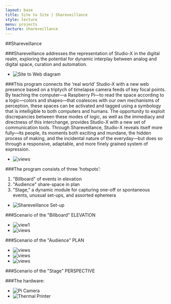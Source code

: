 ```yaml
---
layout: base
title: Site to Site | Shareveillance
style: lecture
menu: projects
lecture: shareveillance
---
```

##Shareveillance

###Shareveillance addresses the representation of Studio-X in the digital realm, exploring the potential for dynamic interplay between analog and digital space, curation and automation.       

* ![Site to Web diagram](https://raw.github.com/site2site/shareveillance/master/images/S2S_Site-to-Web-Diagram.png)

###This program connects the ‘real world’ Studio-X with a new web presence based on a triptych of timelapse camera feeds of key focal points. By teaching the computer—a Raspberry Pi—to read the space according to a logic—colors and shapes—that coalesces with our own mechanisms of perception, these spaces can be activated and tagged using a symbology that is intelligible to both computers and humans. The opportunity to exploit discrepancies between these modes of logic, as well as the immediacy and directness of this interchange, provides Studio-X with a new set of communication tools. Through Shareveillance, Studio-X reveals itself more fully—its people, its moments both exciting and mundane, the hidden process of making, and the incidental nature of the everyday—but does so through a responsive, adaptable, and more finely grained system of expression. 

* ![views](https://raw.github.com/site2site/shareveillance/master/images/10.10_site2site_intro.gif)

###The program consists of three ‘hotspots’: 
1. "Billboard" of events in elevation
2. "Audience" share-space in plan
3. "Stage," a dynamic module for capturing one-off or spontaneous events, unusual set-ups, and assorted ephemera

* ![Shareveillance Set-up](https://raw.github.com/site2site/shareveillance/master/images/S2S_Shareveillance_Setup.png)

###Scenario of the "Billboard" ELEVATION

* ![view1](https://raw.github.com/site2site/shareveillance/c18047f388f2e432ea662d92b711cacb6d1f6650/images/Click_scenario-01-01.gif) 
* ![views](https://raw.github.com/site2site/shareveillance/master/images/interface_popup-02.gif) 

###Scenario of the "Audience" PLAN

* ![views](http://i.imgur.com/cDqDAyW.gif)
* ![views](http://i.imgur.com/PjhxHDn.jpg)
* ![views](http://i.imgur.com/g5iy7uR.gif)

###Scenario of the "Stage" PERSPECTIVE

###The hardware:

* ![Pi Camera](https://raw.github.com/site2site/shareveillance/master/images/S2S-Xavatar-4.png)
* ![Thermal Printer](https://raw.github.com/site2site/shareveillance/master/images/S2S-Xavatar-5.png)






